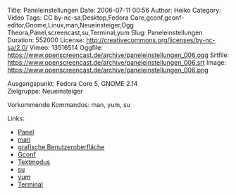 Title: Paneleinstellungen
Date: 2006-07-11 00:56
Author: Heiko
Category: Video
Tags: CC by-nc-sa,Desktop,Fedora Core,gconf,gconf-editor,Gnome,Linux,man,Neueinsteiger,Ogg Theora,Panel,screencast,su,Terminal,yum
Slug: Paneleinstellungen
Duration: 552000
License: http://creativecommons.org/licenses/by-nc-sa/2.0/
Vimeo: 13516514
Oggfile: https://www.openscreencast.de/archive/paneleinstellungen_006.ogg
Srtfile: https://www.openscreencast.de/archive/paneleinstellungen_006.srt
Image: https://www.openscreencast.de/archive/paneleinstellungen_006.png

Ausgangspunkt: Fedora Core 5, GNOME 2.14  
Zielgruppe: Neueinsteiger  

Vorkommende Kommandos: man, yum, su

Links:

  * [Panel](http://de.wikipedia.org/wiki/Taskleiste)
  * [man](http://de.wikipedia.org/wiki/Manpage)
  * [grafische Benutzeroberfläche](http://de.wikipedia.org/wiki/Grafische_Benutzeroberfl%C3%A4che)
  * [Gconf](http://en.wikipedia.org/wiki/Gconf)
  * [Textmodus](http://de.wikipedia.org/wiki/Textmodus)
  * [su](http://de.wikipedia.org/wiki/Su)
  * [yum](http://de.wikipedia.org/wiki/Yum)
  * [Terminal](http://de.wikipedia.org/wiki/Terminalemulation)


